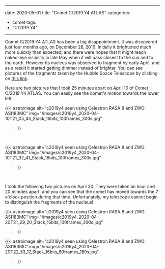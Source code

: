 ------
date: 2020-05-01
title: "Comet C/2019 Y4 ATLAS"
categories:
- comet
tags:
- "C/2019 Y4"
---


Comet C/2019 Y4 ATLAS has been a big disappointment.  It was discovered just four months ago, on December 28, 2019.  Initially it brightened much more quickly than expected, and there were hopes that it might reach naked-eye visibility in late May when it will pass closest to the sun and to the earth.  However its nucleus was observed to fragment by early April, and as a result it started getting dimmer instead of brighter. You can see pictures of the fragments taken by the Hubble Space Telescope by clicking on [this link](https://astronomy.com/news/2020/05/hubble-captures-breakup-of-comet-atlas).
<!--more-->

Here are two pictures that I took 25 minutes apart on April 10 of Comet C/2019 Y4 ATLAS. You can easily see the comet's motion towards the lower left.

{{< astroimage
   alt="c2019y4 seen using Celestron RASA 8 and ZWO ASI183MC"
   img="/images/c2019y4_2020-04-10T21_05_43_Stack_16bits_100frames_300s.jpg"
>}}

&nbsp;<br>

{{< astroimage
   alt="c2019y4 seen using Celestron RASA 8 and ZWO ASI183MC"
   img="/images/c2019y4_2020-04-10T21_32_41_Stack_16bits_100frames_300s.jpg"
>}}

&nbsp;<br>

I took the following two pictures on April 20. They were taken an hour and 20 minutes apart, and you can see that the comet has moved towards the 7 o'clock position during that time. Unfortunately, my telescope cannot begin to distinguish the fragments of the nucleus!

{{< astroimage
   alt="c2019y4 seen using Celestron RASA 8 and ZWO ASI183MC"
   img="/images/c2019y4_2020-04-20T21_29_20_Stack_16bits_100frames_300s.jpg"
>}}


{{< astroimage
   alt="c2019y4 seen using Celestron RASA 8 and ZWO ASI183MC"
   img="/images/c2019y4_2020-04-20T22_53_17_Stack_16bits_60frames_180s.jpg"
>}}

